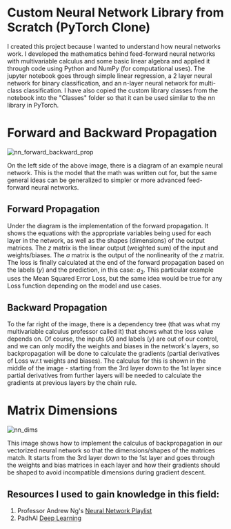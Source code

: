 # Custom Neural Network Library from Scratch (PyTorch Clone)

I created this project because I wanted to understand how neural networks work. I developed the mathematics behind feed-forward neural networks with multivariable calculus and some basic linear algebra and applied it through code using Python and NumPy (for computational uses). The jupyter notebook goes through simple linear regression, a 2 layer neural network for binary classification, and an n-layer neural network for multi-class classification. I have also copied the custom library classes from the notebook into the "Classes" folder so that it can be used similar to the nn library in PyTorch.

# Forward and Backward Propagation
![nn_forward_backward_prop](https://github.com/krishna-tx/Neural-Network-Library-from-scratch/assets/16388863/25405e5c-6134-43b4-aa48-f9e0d2caad07)

On the left side of the above image, there is a diagram of an example neural network. This is the model that the math was written out for, but the same general ideas can be generalized to simpler or more advanced feed-forward neural networks. 

## Forward Propagation
Under the diagram is the implementation of the forward propagation. It shows the equations with the appropriate variables being used for each layer in the network, as well as the shapes (dimensions) of the output matrices. The $z$ matrix is the linear output (weighted sum) of the input and weights/biases. The $a$ matrix is the output of the nonlinearity of the $z$ matrix. The loss is finally calculated at the end of the forward propagation based on the labels ($y$) and the prediction, in this case: $a_3$. This particular example uses the Mean Squared Error Loss, but the same idea would be true for any Loss function depending on the model and use cases.

## Backward Propagation
To the far right of the image, there is a dependency tree (that was what my multivariable calculus professor called it) that shows what the loss value depends on. Of course, the inputs ($X$) and labels ($y$) are out of our control, and we can only modify the weights and biases in the network's layers, so backpropagation will be done to calculate the gradients (partial derivatives of Loss w.r.t weights and biases). The calculus for this is shown in the middle of the image - starting from the 3rd layer down to the 1st layer since partial derivatives from further layers will be needed to calculate the gradients at previous layers by the chain rule.

# Matrix Dimensions
![nn_dims](https://github.com/krishna-tx/Neural-Network-Library-from-scratch/assets/16388863/1b4c3368-fd58-4ae9-bae0-864534577020)

This image shows how to implement the calculus of backpropagation in our vectorized neural network so that the dimensions/shapes of the matrices match. It starts from the 3rd layer down to the 1st layer and goes through the weights and bias matrices in each layer and how their gradients should be shaped to avoid incompatible dimensions during gradient descent.

## Resources I used to gain knowledge in this field:

1. Professor Andrew Ng's [Neural Network Playlist](https://www.youtube.com/playlist?list=PLkDaE6sCZn6Ec-XTbcX1uRg2_u4xOEky0)
2. PadhAI [Deep Learning](https://padhai.onefourthlabs.in/courses/dl-feb-2019)
